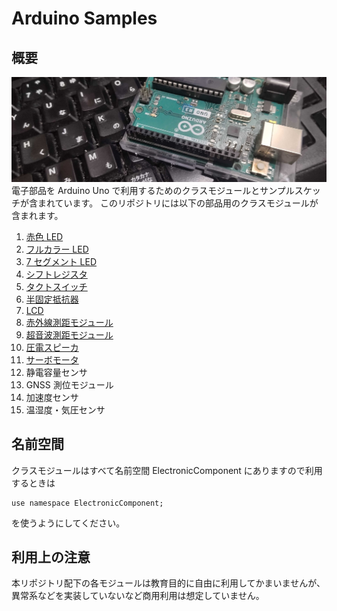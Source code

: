 # Arduino Samples
## 概要
![Arduinoイメージ](./arduino.jpg)  
電子部品を Arduino Uno で利用するためのクラスモジュールとサンプルスケッチが含まれています。
このリポジトリには以下の部品用のクラスモジュールが含まれます。

1. [赤色 LED](LedOSR5JA5E34B/LedOSR5JA5E34B.md)
2. [フルカラー LED](ColorLedOSTA5131A/ColorLedOSTA5131A.md)
3. [7 セグメント LED](Red7SegmentLedC551SRD/Red7SegmentLedC551SRD.md)
4. [シフトレジスタ](ShiftRegister74HC595/ShiftRegister74HC595.md)
5. [タクトスイッチ](TactSwitchDTS6V/TactSwitchDTS6V.md)
6. [半固定抵抗器](SemiFixedResistorTSR3386T/SemiFixedResistorTSR3386T.md)
7. [LCD](GroveLcdRgbBacklight/GroveLcdRgbBacklight.md)
8. [赤外線測距モジュール](InfraredSensorGP2Y0A21YK/InfraredSensorGP2Y0A21YK.md)
9. [超音波測距モジュール](UltrasonicSensorHCSR04/UltrasonicSensorHCSR04.md)
10. [圧電スピーカ](SpeakerPT08Z185R/SpeakerPT08Z185R.md)
11. [サーボモータ](MicroServoMG90S/MicroServoMG90S.md)
12. 静電容量センサ<!--[静電容量センサ](.md)-->
13. GNSS 測位モジュール<!--[GNSS 測位モジュール](GNSSReceiverGT502MGGN/GNSSReceiverGT502MGGN.md)-->
14. 加速度センサ<!--[加速度センサ](AEBME280/AEBME280.md)-->
15. 温湿度・気圧センサ<!--[温湿度・気圧センサ](KXR942050/KXR942050.md)-->

## 名前空間

クラスモジュールはすべて名前空間 ElectronicComponent にありますので利用するときは
```
use namespace ElectronicComponent;
```
を使うようにしてください。

## 利用上の注意

本リポジトリ配下の各モジュールは教育目的に自由に利用してかまいませんが、異常系などを実装していないなど商用利用は想定していません。

